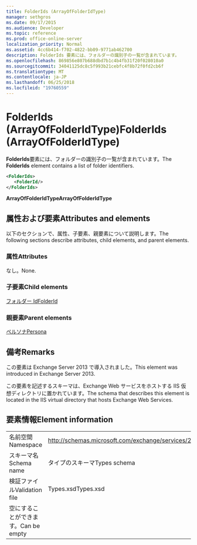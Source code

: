 ```yaml
---
title: FolderIds (ArrayOfFolderIdType)
manager: sethgros
ms.date: 09/17/2015
ms.audience: Developer
ms.topic: reference
ms.prod: office-online-server
localization_priority: Normal
ms.assetid: 4cc6b414-f702-4822-bb09-9771ab462700
description: FolderIds 要素には、フォルダーの識別子の一覧が含まれています。
ms.openlocfilehash: 869856e807b688dbd7b1c4b4fb31f20f028010a0
ms.sourcegitcommit: 34041125dc8c5f993b21cebfc4f8b72f0fd2cb6f
ms.translationtype: MT
ms.contentlocale: ja-JP
ms.lasthandoff: 06/25/2018
ms.locfileid: "19760559"
---
```

# <a name="folderids-arrayoffolderidtype"></a><span data-ttu-id="2bb11-103">FolderIds (ArrayOfFolderIdType)</span><span class="sxs-lookup"><span data-stu-id="2bb11-103">FolderIds (ArrayOfFolderIdType)</span></span>

<span data-ttu-id="2bb11-104">**FolderIds**要素には、フォルダーの識別子の一覧が含まれています。</span><span class="sxs-lookup"><span data-stu-id="2bb11-104">The **FolderIds** element contains a list of folder identifiers.</span></span> 
  
```XML
<FolderIds>
   <FolderId/>
</FolderIds>
```

 <span data-ttu-id="2bb11-105">**ArrayOfFolderIdType**</span><span class="sxs-lookup"><span data-stu-id="2bb11-105">**ArrayOfFolderIdType**</span></span>
## <a name="attributes-and-elements"></a><span data-ttu-id="2bb11-106">属性および要素</span><span class="sxs-lookup"><span data-stu-id="2bb11-106">Attributes and elements</span></span>

<span data-ttu-id="2bb11-107">以下のセクションで、属性、子要素、親要素について説明します。</span><span class="sxs-lookup"><span data-stu-id="2bb11-107">The following sections describe attributes, child elements, and parent elements.</span></span>
  
### <a name="attributes"></a><span data-ttu-id="2bb11-108">属性</span><span class="sxs-lookup"><span data-stu-id="2bb11-108">Attributes</span></span>

<span data-ttu-id="2bb11-109">なし。</span><span class="sxs-lookup"><span data-stu-id="2bb11-109">None.</span></span>
  
### <a name="child-elements"></a><span data-ttu-id="2bb11-110">子要素</span><span class="sxs-lookup"><span data-stu-id="2bb11-110">Child elements</span></span>

[<span data-ttu-id="2bb11-111">フォルダー Id</span><span class="sxs-lookup"><span data-stu-id="2bb11-111">FolderId</span></span>](folderid.md)
  
### <a name="parent-elements"></a><span data-ttu-id="2bb11-112">親要素</span><span class="sxs-lookup"><span data-stu-id="2bb11-112">Parent elements</span></span>

[<span data-ttu-id="2bb11-113">ペルソナ</span><span class="sxs-lookup"><span data-stu-id="2bb11-113">Persona</span></span>](persona.md)
  
## <a name="remarks"></a><span data-ttu-id="2bb11-114">備考</span><span class="sxs-lookup"><span data-stu-id="2bb11-114">Remarks</span></span>

<span data-ttu-id="2bb11-115">この要素は Exchange Server 2013 で導入されました。</span><span class="sxs-lookup"><span data-stu-id="2bb11-115">This element was introduced in Exchange Server 2013.</span></span>
  
<span data-ttu-id="2bb11-116">この要素を記述するスキーマは、Exchange Web サービスをホストする IIS 仮想ディレクトリに置かれています。</span><span class="sxs-lookup"><span data-stu-id="2bb11-116">The schema that describes this element is located in the IIS virtual directory that hosts Exchange Web Services.</span></span>
  
## <a name="element-information"></a><span data-ttu-id="2bb11-117">要素情報</span><span class="sxs-lookup"><span data-stu-id="2bb11-117">Element information</span></span>

|||
|:-----|:-----|
|<span data-ttu-id="2bb11-118">名前空間</span><span class="sxs-lookup"><span data-stu-id="2bb11-118">Namespace</span></span>  <br/> |http://schemas.microsoft.com/exchange/services/2006/types  <br/> |
|<span data-ttu-id="2bb11-119">スキーマ名</span><span class="sxs-lookup"><span data-stu-id="2bb11-119">Schema name</span></span>  <br/> |<span data-ttu-id="2bb11-120">タイプのスキーマ</span><span class="sxs-lookup"><span data-stu-id="2bb11-120">Types schema</span></span>  <br/> |
|<span data-ttu-id="2bb11-121">検証ファイル</span><span class="sxs-lookup"><span data-stu-id="2bb11-121">Validation file</span></span>  <br/> |<span data-ttu-id="2bb11-122">Types.xsd</span><span class="sxs-lookup"><span data-stu-id="2bb11-122">Types.xsd</span></span>  <br/> |
|<span data-ttu-id="2bb11-123">空にすることができます。</span><span class="sxs-lookup"><span data-stu-id="2bb11-123">Can be empty</span></span>  <br/> ||
   

